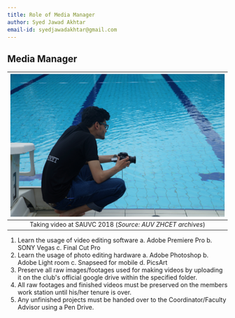 ```yaml
---
title: Role of Media Manager
author: Syed Jawad Akhtar
email-id: syedjawadakhtar@gmail.com
---
```


## Media Manager

| ![media_manager_video.png](static/media_Manager_1.JPG) |
|:--:|
| Taking video at SAUVC 2018 (_Source: AUV ZHCET archives_)|

1. Learn the usage of video editing software
    a. Adobe Premiere Pro
    b. SONY Vegas
    c. Final Cut Pro
2. Learn the usage of photo editing hardware
    a. Adobe Photoshop
    b. Adobe Light  room
    c. Snapseed for mobile
    d. PicsArt
3. Preserve all raw images/footages used for making videos by uploading it on the club's official google drive within the specified folder.
4. All raw footages and finished videos must be preserved on the members work station until his/her tenure is over.
5. Any unfinished projects must be handed over to the Coordinator/Faculty Advisor using a Pen Drive.
